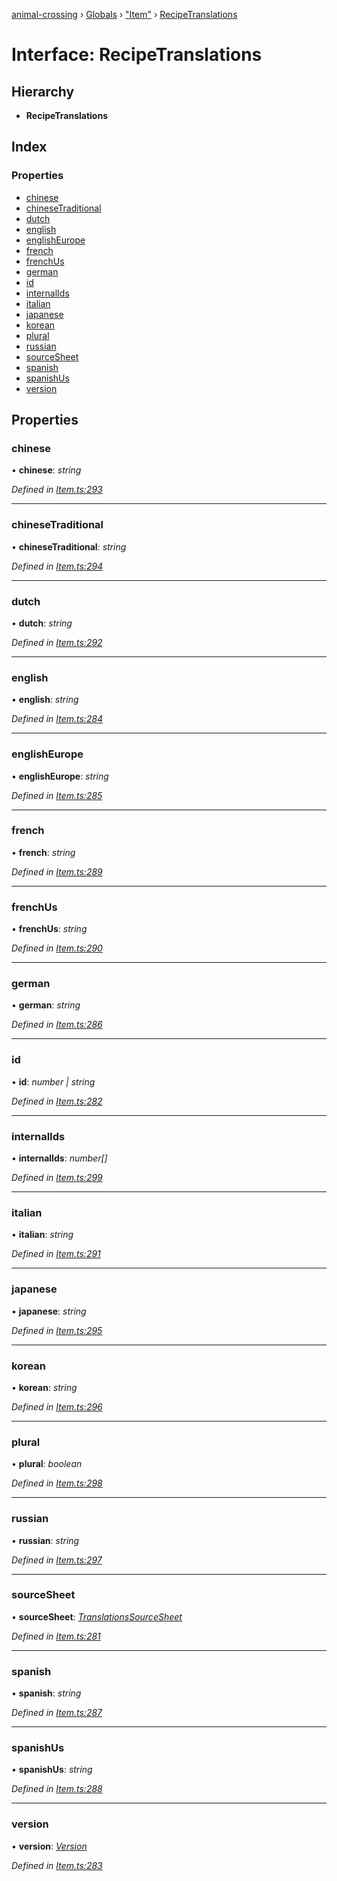 [animal-crossing](../README.md) › [Globals](../globals.md) › ["Item"](../modules/_item_.md) › [RecipeTranslations](_item_.recipetranslations.md)

# Interface: RecipeTranslations

## Hierarchy

* **RecipeTranslations**

## Index

### Properties

* [chinese](_item_.recipetranslations.md#chinese)
* [chineseTraditional](_item_.recipetranslations.md#chinesetraditional)
* [dutch](_item_.recipetranslations.md#dutch)
* [english](_item_.recipetranslations.md#english)
* [englishEurope](_item_.recipetranslations.md#englisheurope)
* [french](_item_.recipetranslations.md#french)
* [frenchUs](_item_.recipetranslations.md#frenchus)
* [german](_item_.recipetranslations.md#german)
* [id](_item_.recipetranslations.md#id)
* [internalIds](_item_.recipetranslations.md#internalids)
* [italian](_item_.recipetranslations.md#italian)
* [japanese](_item_.recipetranslations.md#japanese)
* [korean](_item_.recipetranslations.md#korean)
* [plural](_item_.recipetranslations.md#plural)
* [russian](_item_.recipetranslations.md#russian)
* [sourceSheet](_item_.recipetranslations.md#sourcesheet)
* [spanish](_item_.recipetranslations.md#spanish)
* [spanishUs](_item_.recipetranslations.md#spanishus)
* [version](_item_.recipetranslations.md#version)

## Properties

###  chinese

• **chinese**: *string*

*Defined in [Item.ts:293](https://github.com/Norviah/animal-crossing/blob/44de0e0/module/types/Item.ts#L293)*

___

###  chineseTraditional

• **chineseTraditional**: *string*

*Defined in [Item.ts:294](https://github.com/Norviah/animal-crossing/blob/44de0e0/module/types/Item.ts#L294)*

___

###  dutch

• **dutch**: *string*

*Defined in [Item.ts:292](https://github.com/Norviah/animal-crossing/blob/44de0e0/module/types/Item.ts#L292)*

___

###  english

• **english**: *string*

*Defined in [Item.ts:284](https://github.com/Norviah/animal-crossing/blob/44de0e0/module/types/Item.ts#L284)*

___

###  englishEurope

• **englishEurope**: *string*

*Defined in [Item.ts:285](https://github.com/Norviah/animal-crossing/blob/44de0e0/module/types/Item.ts#L285)*

___

###  french

• **french**: *string*

*Defined in [Item.ts:289](https://github.com/Norviah/animal-crossing/blob/44de0e0/module/types/Item.ts#L289)*

___

###  frenchUs

• **frenchUs**: *string*

*Defined in [Item.ts:290](https://github.com/Norviah/animal-crossing/blob/44de0e0/module/types/Item.ts#L290)*

___

###  german

• **german**: *string*

*Defined in [Item.ts:286](https://github.com/Norviah/animal-crossing/blob/44de0e0/module/types/Item.ts#L286)*

___

###  id

• **id**: *number | string*

*Defined in [Item.ts:282](https://github.com/Norviah/animal-crossing/blob/44de0e0/module/types/Item.ts#L282)*

___

###  internalIds

• **internalIds**: *number[]*

*Defined in [Item.ts:299](https://github.com/Norviah/animal-crossing/blob/44de0e0/module/types/Item.ts#L299)*

___

###  italian

• **italian**: *string*

*Defined in [Item.ts:291](https://github.com/Norviah/animal-crossing/blob/44de0e0/module/types/Item.ts#L291)*

___

###  japanese

• **japanese**: *string*

*Defined in [Item.ts:295](https://github.com/Norviah/animal-crossing/blob/44de0e0/module/types/Item.ts#L295)*

___

###  korean

• **korean**: *string*

*Defined in [Item.ts:296](https://github.com/Norviah/animal-crossing/blob/44de0e0/module/types/Item.ts#L296)*

___

###  plural

• **plural**: *boolean*

*Defined in [Item.ts:298](https://github.com/Norviah/animal-crossing/blob/44de0e0/module/types/Item.ts#L298)*

___

###  russian

• **russian**: *string*

*Defined in [Item.ts:297](https://github.com/Norviah/animal-crossing/blob/44de0e0/module/types/Item.ts#L297)*

___

###  sourceSheet

• **sourceSheet**: *[TranslationsSourceSheet](../enums/_item_.translationssourcesheet.md)*

*Defined in [Item.ts:281](https://github.com/Norviah/animal-crossing/blob/44de0e0/module/types/Item.ts#L281)*

___

###  spanish

• **spanish**: *string*

*Defined in [Item.ts:287](https://github.com/Norviah/animal-crossing/blob/44de0e0/module/types/Item.ts#L287)*

___

###  spanishUs

• **spanishUs**: *string*

*Defined in [Item.ts:288](https://github.com/Norviah/animal-crossing/blob/44de0e0/module/types/Item.ts#L288)*

___

###  version

• **version**: *[Version](../enums/_item_.version.md)*

*Defined in [Item.ts:283](https://github.com/Norviah/animal-crossing/blob/44de0e0/module/types/Item.ts#L283)*
